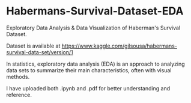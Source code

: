 # Habermans-Survival-Dataset-EDA

Exploratory Data Analysis & Data Visualization of Haberman's Survival Dataset.

Dataset is available at https://www.kaggle.com/gilsousa/habermans-survival-data-set/version/1

In statistics, exploratory data analysis (EDA) is an approach to analyzing data sets to summarize their main characteristics, often with visual methods.

I have uploaded both .ipynb and .pdf for better understanding and reference.
